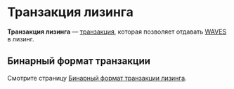 # Транзакция лизинга

**Транзакция лизинга** — [транзакция](/blockchain/transaction.md), которая позволяет отдавать [WAVES](/blockchain/token/waves.md) в лизинг.

## Бинарный формат транзакции

Смотрите страницу [Бинарный формат транзакции лизинга](/ru/blockchain/binary-format/transaction-binary-format/leasing-transaction-binary-format.md).
